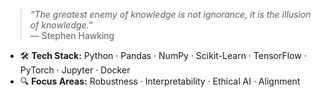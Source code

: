 > _“The greatest enemy of knowledge is not ignorance, it is the illusion of knowledge.”_  
> — Stephen Hawking  

- 🛠️ **Tech Stack:** Python · Pandas · NumPy · Scikit-Learn · TensorFlow · PyTorch · Jupyter · Docker  
- 🔍 **Focus Areas:** Robustness · Interpretability · Ethical AI · Alignment  
